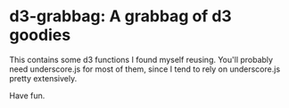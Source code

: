 # d3-grabbag: A grabbag of d3 goodies

This contains some d3 functions I found myself reusing. You'll
probably need underscore.js for most of them, since I tend to rely on
underscore.js pretty extensively.

Have fun.

